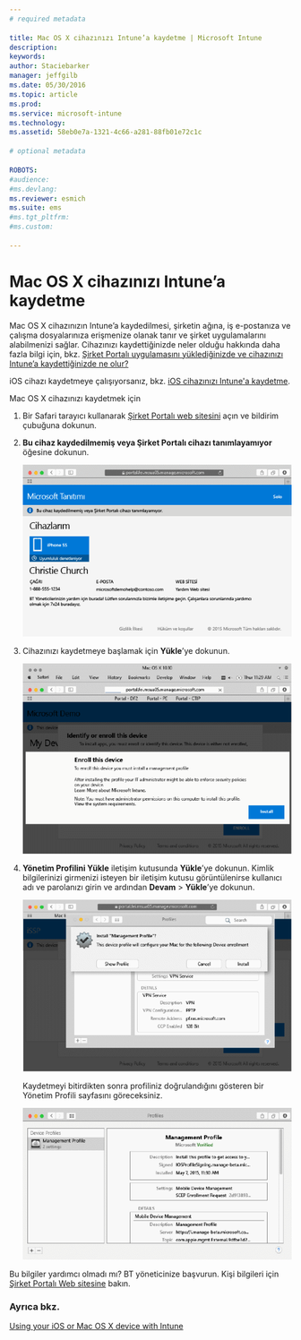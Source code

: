 ```yaml
---
# required metadata

title: Mac OS X cihazınızı Intune’a kaydetme | Microsoft Intune
description:
keywords:
author: Staciebarker
manager: jeffgilb
ms.date: 05/30/2016
ms.topic: article
ms.prod:
ms.service: microsoft-intune
ms.technology:
ms.assetid: 58eb0e7a-1321-4c66-a281-88fb01e72c1c

# optional metadata

ROBOTS:
#audience:
#ms.devlang:
ms.reviewer: esmich
ms.suite: ems
#ms.tgt_pltfrm:
#ms.custom:

---
```



# Mac OS X cihazınızı Intune’a kaydetme

Mac OS X cihazınızın Intune’a kaydedilmesi, şirketin ağına, iş e-postanıza ve çalışma dosyalarınıza erişmenize olanak tanır ve şirket uygulamalarını alabilmenizi sağlar. Cihazınızı kaydettiğinizde neler olduğu hakkında daha fazla bilgi için, bkz. [Şirket Portalı uygulamasını yüklediğinizde ve cihazınızı Intune’a kaydettiğinizde ne olur?](what-happens-if-you-install-the-company-portal-app-and-enroll-your-device-in-intune-ios.md)

iOS cihazı kaydetmeye çalışıyorsanız, bkz. [iOS cihazınızı Intune'a kaydetme](enroll-your-device-in-intune-ios.md).


Mac OS X cihazınızı kaydetmek için

1.  Bir Safari tarayıcı kullanarak [Şirket Portalı web sitesini](https://portal.manage.microsoft.com) açın ve bildirim çubuğuna dokunun.

2.  **Bu cihaz kaydedilmemiş veya Şirket Portalı cihazı tanımlayamıyor** öğesine dokunun.

    ![device-not-enrolled](./media/1-macosx-enroll-tap-enroll.png) 

3.  Cihazınızı kaydetmeye başlamak için **Yükle**’ye dokunun.

    ![tap-install-to-enroll](./media/2-macosx-enroll--install-button.png) 

4.  **Yönetim Profilini Yükle** iletişim kutusunda **Yükle**’ye dokunun. Kimlik bilgilerinizi girmenizi isteyen bir iletişim kutusu görüntülenirse kullanıcı adı ve parolanızı girin ve ardından **Devam** &gt; **Yükle**’ye dokunun.

    ![install-management-profile](./media/3-macosx-enroll-tap-install.png) 

    Kaydetmeyi bitirdikten sonra profiliniz doğrulandığını gösteren bir Yönetim Profili sayfasını göreceksiniz.

    ![management-profile-verified](./media/4-macosx-enroll-done.png) 

Bu bilgiler yardımcı olmadı mı? BT yöneticinize başvurun. Kişi bilgileri için [Şirket Portalı Web sitesine](http://portal.manage.microsoft.com) bakın.

### Ayrıca bkz.
[Using your iOS or Mac OS X device with Intune](using-your-ios-or-mac-os-x-device-with-intune.md)

<!--HONumber=Jun16_HO2-->


